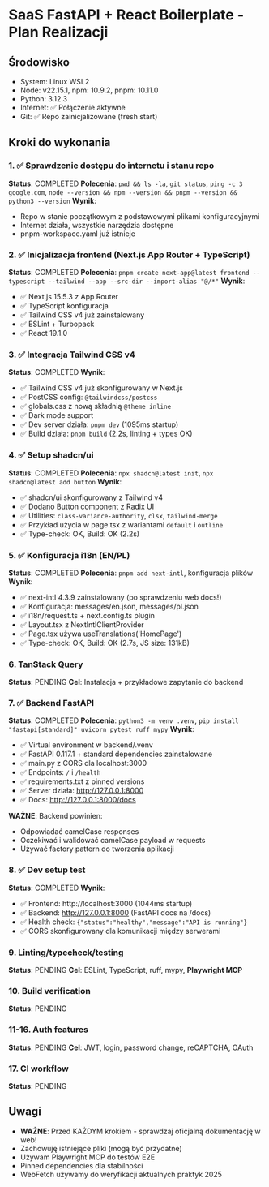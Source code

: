# SaaS FastAPI + React Boilerplate - Plan Realizacji

## Środowisko
- System: Linux WSL2
- Node: v22.15.1, npm: 10.9.2, pnpm: 10.11.0
- Python: 3.12.3
- Internet: ✅ Połączenie aktywne
- Git: ✅ Repo zainicjalizowane (fresh start)

## Kroki do wykonania

### 1. ✅ Sprawdzenie dostępu do internetu i stanu repo
**Status**: COMPLETED
**Polecenia**: `pwd && ls -la`, `git status`, `ping -c 3 google.com`, `node --version && npm --version && pnpm --version && python3 --version`
**Wynik**:
- Repo w stanie początkowym z podstawowymi plikami konfiguracyjnymi
- Internet działa, wszystkie narzędzia dostępne
- pnpm-workspace.yaml już istnieje

### 2. ✅ Inicjalizacja frontend (Next.js App Router + TypeScript)
**Status**: COMPLETED
**Polecenia**: `pnpm create next-app@latest frontend --typescript --tailwind --app --src-dir --import-alias "@/*"`
**Wynik**:
- ✅ Next.js 15.5.3 z App Router
- ✅ TypeScript konfiguracja
- ✅ Tailwind CSS v4 już zainstalowany
- ✅ ESLint + Turbopack
- ✅ React 19.1.0

### 3. ✅ Integracja Tailwind CSS v4
**Status**: COMPLETED
**Wynik**:
- ✅ Tailwind CSS v4 już skonfigurowany w Next.js
- ✅ PostCSS config: `@tailwindcss/postcss`
- ✅ globals.css z nową składnią `@theme inline`
- ✅ Dark mode support
- ✅ Dev server działa: `pnpm dev` (1095ms startup)
- ✅ Build działa: `pnpm build` (2.2s, linting + types OK)

### 4. ✅ Setup shadcn/ui
**Status**: COMPLETED
**Polecenia**: `npx shadcn@latest init`, `npx shadcn@latest add button`
**Wynik**:
- ✅ shadcn/ui skonfigurowany z Tailwind v4
- ✅ Dodano Button component z Radix UI
- ✅ Utilities: `class-variance-authority`, `clsx`, `tailwind-merge`
- ✅ Przykład użycia w page.tsx z wariantami `default` i `outline`
- ✅ Type-check: OK, Build: OK (2.2s)

### 5. ✅ Konfiguracja i18n (EN/PL)
**Status**: COMPLETED
**Polecenia**: `pnpm add next-intl`, konfiguracja plików
**Wynik**:
- ✅ next-intl 4.3.9 zainstalowany (po sprawdzeniu web docs!)
- ✅ Konfiguracja: messages/en.json, messages/pl.json
- ✅ i18n/request.ts + next.config.ts plugin
- ✅ Layout.tsx z NextIntlClientProvider
- ✅ Page.tsx używa useTranslations('HomePage')
- ✅ Type-check: OK, Build: OK (2.7s, JS size: 131kB)

### 6. TanStack Query
**Status**: PENDING
**Cel**: Instalacja + przykładowe zapytanie do backend

### 7. ✅ Backend FastAPI
**Status**: COMPLETED
**Polecenia**: `python3 -m venv .venv`, `pip install "fastapi[standard]" uvicorn pytest ruff mypy`
**Wynik**:
- ✅ Virtual environment w backend/.venv
- ✅ FastAPI 0.117.1 + standard dependencies zainstalowane
- ✅ main.py z CORS dla localhost:3000
- ✅ Endpoints: `/` i `/health`
- ✅ requirements.txt z pinned versions
- ✅ Server działa: http://127.0.0.1:8000
- ✅ Docs: http://127.0.0.1:8000/docs

**WAŻNE**: Backend powinien:
- Odpowiadać camelCase responses
- Oczekiwać i walidować camelCase payload w requests
- Używać factory pattern do tworzenia aplikacji

### 8. ✅ Dev setup test
**Status**: COMPLETED
**Wynik**:
- ✅ Frontend: http://localhost:3000 (1044ms startup)
- ✅ Backend: http://127.0.0.1:8000 (FastAPI docs na /docs)
- ✅ Health check: `{"status":"healthy","message":"API is running"}`
- ✅ CORS skonfigurowany dla komunikacji między serwerami

### 9. Linting/typecheck/testing
**Status**: PENDING
**Cel**: ESLint, TypeScript, ruff, mypy, **Playwright MCP**

### 10. Build verification
**Status**: PENDING

### 11-16. Auth features
**Status**: PENDING
**Cel**: JWT, login, password change, reCAPTCHA, OAuth

### 17. CI workflow
**Status**: PENDING

## Uwagi
- **WAŻNE**: Przed KAŻDYM krokiem - sprawdzaj oficjalną dokumentację w web!
- Zachowuję istniejące pliki (mogą być przydatne)
- Używam Playwright MCP do testów E2E
- Pinned dependencies dla stabilności
- WebFetch używamy do weryfikacji aktualnych praktyk 2025